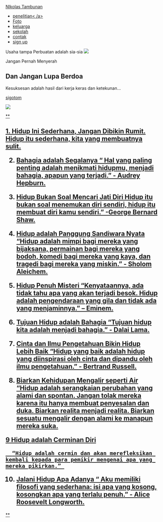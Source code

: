 <!DOCTYPE html>
<html lang="en">
<head>
    <meta charset="UTF-8">
    <meta name="viewport" content="width=device-width, initial-scale=1.0">
    <title>nikolas</title>
    <link rel="stylesheet" href="style.css">
</head>
<body>
    <nav>
        <div class="wrapper">
            <div class="logo"><a href=''>NIkolas Tambunan</a></div>
            <div class="menu">
                <ul>
                    <li><a href="#home">penelitian< /a></li>
                    <li><a href="#Foto">Foto</a></li>
                    <li><a href="#keluarga">keluarga</a></li>
                    <li><a href="#sekolah">sekolah</a></li>
                    <li><a href="#contak">contak</a></li>
                    <li><a href=""class="tbl-mera">sign up</a></li>
                </ul>
            </div>
        </div>
    </nav>
    <div class="wrapper">
        <section id="Home">
        Usaha tampa Perbuatan adalah sia-sia
            <img src="https://img.freepik.com/free-vector/hand-drawn-devops-illustration_23-2149398796.jpg?ga=GA1.1.253747705.1723198878&semt=ais_hybrid"/>
            <div class="kolom">
                <p class="deskripsi">Jangan Pernah Menyerah</p>
                <h2>Dan Jangan Lupa Berdoa</h2>
                <p>Kesuksesan adalah hasil dari kerja keras dan ketekunan...</p>
                <p><a href=""class="tbl-pink">sigotom</p>
            </div>
        </section>
</body>
</html>
      <img src="https://img.freepik.com/free-photo/person-front-computer-working-html_23-2150040425.jpg?ga=GA1.1.253747705.1723198878&semt=ais_hybrid"/> 
      
                
** <h2>   1. Hidup Ini Sederhana, Jangan Dibikin Rumit.
        Hidup itu sederhana, kita yang membuatnya sulit.

  2. Bahagia adalah Segalanya
     “   Hal yang paling penting adalah menikmati hidupmu, menjadi bahagia, apapun yang terjadi.” - Audrey Hepburn.

3.  Hidup Bukan Soal Mencari Jati Diri
         Hidup itu bukan soal menemukan diri sendiri, hidup itu membuat diri kamu sendiri.” -George Bernard Shaw.
  
4. Hidup adalah Panggung Sandiwara Nyata
       “Hidup adalah mimpi bagi mereka yang bijaksana, permainan bagi mereka yang bodoh, komedi bagi mereka yang kaya, dan tragedi bagi mereka yang miskin.” - Sholom Aleichem.

5. Hidup Penuh Misteri
      “Kenyataannya, ada tidak tahu apa yang akan terjadi besok. Hidup adalah pengendaraan yang gila dan tidak ada yang menjaminnya.” – Eminem.

 6. Tujuan Hidup adalah Bahagia
       “Tujuan hidup kita adalah menjadi bahagia.” - Dalai Lama.

7. Cinta dan Ilmu Pengetahuan Bikin Hidup Lebih Baik
       “Hidup yang baik adalah hidup yang diinspirasi oleh cinta dan dipandu oleh ilmu pengetahuan.” - Bertrand Russell.
 
8. Biarkan Kehidupan Mengalir seperti Air
       “Hidup adalah serangkaian perubahan yang alami dan spontan. Jangan tolak mereka karena itu hanya membuat penyesalan dan duka. Biarkan realita menjadi realita. Biarkan sesuatu mengalir dengan alami ke manapun mereka suka.

9    Hidup adalah Cerminan Diri

      “Hidup adalah cermin dan akan merefleksikan kembali kepada para pemikir mengenai apa yang mereka pikirkan.” 

10. Jalani Hidup Apa Adanya
 “      Aku memiliki filosofi yang sederhana: isi apa yang kosong, kosongkan apa yang terlalu penuh.” - Alice Roosevelt Longworth.

















     </h2>
**
